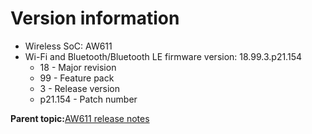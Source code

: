 # Version information

-   Wireless SoC: AW611
-   Wi-Fi and Bluetooth/Bluetooth LE firmware version: 18.99.3.p21.154
    -   18 - Major revision
    -   99 - Feature pack
    -   3 - Release version
    -   p21.154 - Patch number

**Parent topic:**[AW611 release notes](../topics/aw611-release-notes.md)

